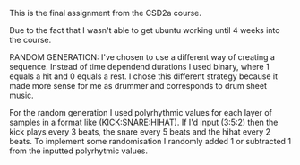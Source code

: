 This is the final assignment from the CSD2a course. 

Due to the fact that I wasn't able to get ubuntu working until 4 weeks into the course.


RANDOM GENERATION:
I've chosen to use a different way of creating a sequence. Instead of time dependend durations I used binary, where 1 equals a hit and 0 equals a rest. I chose this different strategy because it made more sense for me as drummer and corresponds to drum sheet music.

For the random generation I used polyrhythmic values for each layer of samples in a format like (KICK:SNARE:HIHAT). If I'd input (3:5:2) then the kick plays every 3 beats, the snare every 5 beats and the hihat every 2 beats. To implement some randomisation I randomly added 1 or subtracted 1 from the inputted polyrhytmic values.


